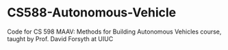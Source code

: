 # CS588-Autonomous-Vehicle

Code for CS 598 MAAV: Methods for Building Autonomous Vehicles course, taught by Prof. David Forsyth at UIUC
